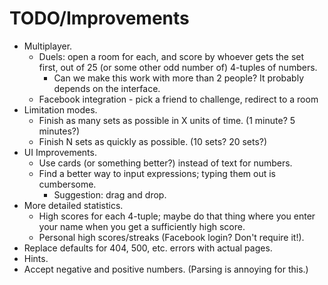 # TODO/Improvements

- Multiplayer.
  - Duels: open a room for each, and score by whoever gets the set
    first, out of 25 (or some other odd number of) 4-tuples of numbers.
    - Can we make this work with more than 2 people? It probably depends on
      the interface.
  - Facebook integration - pick a friend to challenge, redirect to a room
- Limitation modes.
  - Finish as many sets as possible in X units of time. (1 minute? 5 minutes?)
  - Finish N sets as quickly as possible. (10 sets? 20 sets?)
- UI Improvements.
  - Use cards (or something better?) instead of text for numbers.
  - Find a better way to input expressions; typing them out is cumbersome. 
    - Suggestion: drag and drop.
- More detailed statistics.
  - High scores for each 4-tuple; maybe do that thing where you enter your name
    when you get a sufficiently high score.
  - Personal high scores/streaks (Facebook login? Don't require it!).
- Replace defaults for 404, 500, etc. errors with actual pages.
- Hints.
- Accept negative and positive numbers. (Parsing is annoying for this.)
